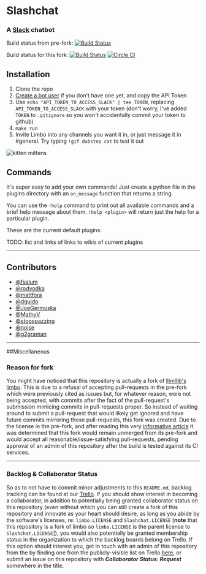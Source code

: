 # Slashchat
### A [Slack](https://slack.com/) chatbot

Build status from pre-fork: [![Build Status](https://travis-ci.org/llimllib/limbo.svg?branch=master)](https://travis-ci.org/llimllib/limbo)

Build status for this fork: [![Build Status](https://travis-ci.org/g2graman/Slashchat.svg?branch=master)](https://travis-ci.org/g2graman/Slashchat) [![Circle CI](https://circleci.com/gh/g2graman/Slashchat/tree/master.svg?style=svg)](https://circleci.com/gh/g2graman/Slashchat/tree/master)

## Installation

1. Clone the repo
2. [Create a bot user](https://my.slack.com/services/new/bot) if you don't have one yet, and copy the API Token
3. Use `echo "API_TOKEN_TO_ACCESS_SLACK" | tee TOKEN`, replacing `API_TOKEN_TO_ACCESS_SLACK` with your token (don't worry, I've added `TOKEN` to `.gitignore` so you won't accidentally commit your token to github)
4. `make run`
5. Invite Limbo into any channels you want it in, or just message it in #general. Try typing `!gif dubstep cat` to test it out

![kitten mittens](http://i.imgur.com/xhmD6QO.png)

## Commands

It's super easy to add your own commands! Just create a python file in the plugins directory with an `on_message` function that returns a string.

You can use the `!help` command to print out all available commands and a brief help message about them. `!help <plugin>` will return just the help for a particular plugin.

These are the current default plugins:

TODO: list and links of links to wikis of current plugins

---

## Contributors

* [@fsalum](https://github.com/fsalum)
* [@rodvodka](https://github.com/rodvodka)
* [@mattfora](https://github.com/mattfora)
* [@dguido](https://github.com/dguido)
* [@JoeGermuska](https://github.com/JoeGermuska)
* [@MathyV](https://github.com/MathyV)
* [@stopspazzing](https://github.com/stopspazzing)
* [@noise](https://github.com/noise)
* [@g2graman](https://github.com/g2graman) 

---
##Miscellaneous
### Reason for fork
You might have noticed that this repository is actually a fork of [llimllib's limbo](https://github.com/llimllib/limbo). This is due to a refusal of accepting pull-requests in the pre-fork which were previously cited as issues but, for whatever reason, were not being accepted, with commits after the fact of the pull-request's submission mimicing commits in pull-requests proper. So instead of waiting around to submit a pull-request that would likely get ignored and have future commits mirroring those pull-requests, this fork was created. Due to the license in the pre-fork, and after reading this very [informative article](https://gun.io/blog/how-to-github-fork-branch-and-pull-request/) it was determined that this fork would remain unmerged from its pre-fork and would accept all reasonable/issue-satisfying pull-requests, pending approval of an admin of this repository after the build is tested against its CI services.

---
### Backlog & Collaborator Status
So as to not have to commit minor adjustments to this `README.md`, backlog tracking can be found at our [Trello](https://trello.com/slashchat). If you should show interest in becoming a collaborator, in addition to potentially being granted collaborator status on this repository (even without which you can still create a fork of this repository and innovate as your heart should desire, as long as you abide by the software's licenses, re: `limbo.LICENSE` and `Slashchat.LICENSE` [**note** that this repository is a fork of limbo so `limbo.LICENSE` is the parent license to `Slashchat.LICENSE`]), you would also potentially be granted membership status in the organization to which the backlog boards belong on Trello. If this option should interest you, get in touch with an admin of this repository from the by finding one from the publicly-visible list on Trello [here](https://trello.com/slashchat/members), or submit an issue on this repository with ***Collaborator Status: Request*** somewhere in the title.
